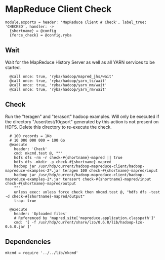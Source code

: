 
# MapReduce Client Check

    module.exports = header: 'MapReduce Client # Check', label_true: 'CHECKED', handler: ->
      {shortname} = @config
      {force_check} = @config.ryba

## Wait

Wait for the MapReduce History Server as well as all YARN services to be 
started.

      @call once: true, 'ryba/hadoop/mapred_jhs/wait'
      @call once: true, 'ryba/hadoop/yarn_ts/wait'
      @call once: true, 'ryba/hadoop/yarn_nm/wait'
      @call once: true, 'ryba/hadoop/yarn_rm/wait'
  
## Check

Run the "teragen" and "terasort" hadoop examples. Will only
be executed if the directory "/user/test/10gsort" generated
by this action is not present on HDFS. Delete this directory
to re-execute the check.

      # 100 records = 1Ko
      # 10 000 000 000 = 100 Go
      @execute
        header: 'Check'
        cmd: mkcmd.test @, """
        hdfs dfs -rm -r check-#{shortname}-mapred || true
        hdfs dfs -mkdir -p check-#{shortname}-mapred
        hadoop jar /usr/hdp/current/hadoop-mapreduce-client/hadoop-mapreduce-examples-2*.jar teragen 100 check-#{shortname}-mapred/input
        hadoop jar /usr/hdp/current/hadoop-mapreduce-client/hadoop-mapreduce-examples-2*.jar terasort check-#{shortname}-mapred/input check-#{shortname}-mapred/output
        """
        unless_exec: unless force_check then mkcmd.test @, "hdfs dfs -test -d check-#{shortname}-mapred/output"
        trap: true

      @execute
        header: 'Uploaded files'
        # Referenced by "mapred_site['mapreduce.application.classpath']"
        cmd: '[ -f /usr/hdp/current/share/lzo/0.6.0/lib/hadoop-lzo-0.6.0.jar ]'

## Dependencies

    mkcmd = require '../../lib/mkcmd'
